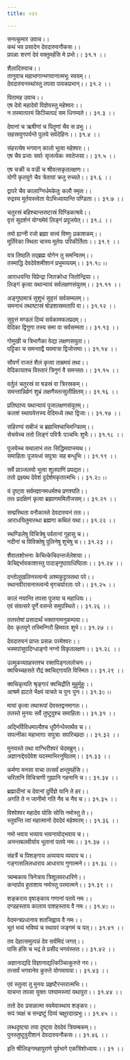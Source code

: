 ```yaml
---
title: ०३२

---
```

सनत्कुमार उवाच।।  
कथं भव प्रसादेन देवदारुवनौकसः।।  
प्रपन्नाः शरणं देवं वक्तुमर्हसि मे प्रभो।। ३१.१ ।।  
  
शैलादिरुवाच।।  
तानुवाच महाभागान्भगवानात्मभूः स्वयम्।।  
देवदारुवनस्थांस्तु तपसा पावकप्रभान्।। ३१.२ ।।  
  
पितामह उवाच।।  
एष देवो महादेवो विज्ञेयस्तु महेश्वरः।।  
न तस्मात्परमं किञ्चित्पदं सम धिगम्यते।। ३१.३ ।।  
  
देवानां च ऋषीणां च पितॄणां चैव स प्रभुः।।  
सहस्रयुगपर्यन्ते पुलये सर्वदेहिनः।। ३१.४ ।।  
  
संहरत्येष भगवान् कालो भूत्वा महेश्वरः।।  
एष चैव प्रजाः सर्वाः सृजत्येकः स्वतेजसा।। ३१.५ ।।  
  
एष चक्री च वज्री च श्रीवत्सकृतलक्षणः।।  
योगी कृतयुगे चैव त्रेतायां क्रतु रुच्यते।। ३१.६ ।।  
  
द्वापरे चैव कालाग्निर्धमकेतुः कलौ स्मृतः।।  
रुद्रस्य मूर्तयस्त्वेता येऽभिध्यायान्ति पण्डिताः।। ३१.७ ।।  
  
चतुरस्रं बहिश्चान्तरष्टास्रं पिण्डिकाश्रये।।  
वृत्तं सुदर्शनं योग्यमेवं लिङ्गं प्रपूजयेत्।। ३१.८ ।।  
  
तमो ह्यग्नी रजो ब्रह्मा सत्त्वं विष्णुः प्रकाशकम्।।  
मूर्तिरेका स्थिता चास्य मूर्तयः परिकीर्तिताः।। ३१.९ ।।  
  
यत्र तिष्ठति तद्ब्रह्म योगेन तु समन्वितम्।।  
तस्माद्धि देवदेवेशमीशानं प्रभुमव्ययम्।। ३१.१೦ ।।  
  
आराधयन्ति विप्रेन्द्रा जितक्रोधा जितोन्द्रियाः।।  
लिङ्गं कृत्वा यथान्यायं सर्वलक्षणसंयुतम्।। ३१.११ ।।  
  
अङ्गुष्ठमात्रं सुशुभं सुवृत्तं सर्वसम्मतम्।।  
समनाभं तथाष्टास्रं षोडशास्रमतापि वा।। ३१.१२ ।।  
  
सुवृत्तं मण्डलं दिव्यं सर्वकामफलप्रदम्।।  
वेदिका द्विगुणा तस्य समा वा सर्वसम्मता।। ३१.१३ ।।  
  
गोमुखी च त्रिभागैका वेद्या लक्षणसयुता।।  
पट्टिका च समन्ताद्वै यवमात्रा द्विजोत्तमाः।। ३१.१४ ।।  
  
सौवर्णं राजतं शैलं कृत्वा ताम्रमयं तथा।।  
वेदिकायाश्च विस्तारं त्रिगुणं वै समन्ततः।। ३१.१५ ।।  
  
वर्तुलं चतुरस्रं वा षडस्रं वा त्रिरस्रकम्।।  
समन्तान्निर्व्रणं शुभ्रं लक्षणैस्तत्सुलीक्षितम्।। ३१.१६ ।।  
  
प्रतिष्ठाप्य यथान्यायं पूजालक्षणसंयुतम्।।  
कलशं स्थापयेत्तस्य वेदिमध्ये तथा द्विजाः।। ३१.१७ ।।  
  
सहिरण्यं सबीजं च ब्रह्मभिश्चाभिमन्त्रितम्।।  
सेचयेच्च ततो लिङ्गं पवित्रैः पञ्चभिः शुभैः।। ३१.१८ ।।  
  
पूजयेच्च यथालाभं ततः सिद्धिमवाप्स्यथ।।  
समाहिताः पूजयध्वं सपुत्राः सह बन्धुभिः।। ३१.१९ ।।  
  
सर्वे प्राञ्जलयो भूत्वा शूलपाणिं प्रपद्यत।।  
ततो द्रक्ष्यथ देवेशं दुर्दर्शमकृतात्मभिः।। ३१.२೦ ।।  
  
यं दृष्ट्वा सर्वमज्ञानमधर्मश्च प्रणश्यति।।  
ततः प्रदक्षिणं कृत्वा ब्रह्माणममितौजसम्।। ३१.२१ ।।  
  
सम्प्रस्थिता वनौकास्ते देवदारुवनं ततः।।  
आराधयितुमारब्धा ब्रह्मणा कथितं यथा।। ३१.२२ ।।  
  
स्थण्डिलेषु विचित्रेषु पर्वतानां गुहासु च।।  
नदीनां च विविक्तेषु पुलिनेषु शुभेषु च।। ३१.२३ ।।  
  
शैवालशोभनाः केचित्केचिदन्तर्जलेशयाः।।  
केचिद्दर्भावकाशास्तु पादाङ्गुष्ठाग्रधिष्ठिताः।। ३१.२४ ।।  
  
दन्तोलूखलिनस्त्वन्ये अश्मकुट्टास्तथा परे।।  
स्थानवीरासनास्त्वन्ये मृगचर्यारताः परे।। ३१.२५ ।।  
  
कालं नयान्ति तपसा पूजया च महाधियः।।  
एवं संवत्सरे पूर्णे वसन्ते समुपस्थिते।। ३१.२६ ।।  
  
ततस्तेषां प्रसादार्थं भक्तानामनुकम्पया।।  
देवः कृतयुगे तस्मिन्गिरौ हिमवतः शुभे।। ३१.२७ ।।  
  
देवदारुवनं प्राप्तः प्रसन्नः परमेश्वरः।।  
भस्मपांसूपदिग्धाङ्गो नग्नो विकृतलक्षणः।। ३१.२८ ।।  
  
उल्मुकव्यग्रहस्तश्च रक्तपिङ्गललोचनः।।  
क्वचिच्चहसते रौद्रं क्वचिद्गायति विस्मितः।। ३१.२९ ।।  
  
क्वचिन्नृत्यति श्रृङ्गारं क्वचिद्रौति मुहुर्मुहुः।।  
आश्रमे ह्यटते भैक्ष्यं याचते च पुनः पुनः।। ३१.३೦ ।।  
  
मायां कृत्वा तथारूपां देवस्तद्वनमागतः।।  
ततस्ते मुनयः सर्वे तुष्टुवुश्च समाहिताः।। ३१.३१ ।।  
  
अद्भिर्विविधमाल्यैश्च धूपैर्गन्धैस्तथैव च।।  
सपत्नीका महाभागाः सपुत्राः सपरिच्छदाः।। ३१.३२ ।।  
  
मुनयस्ते तथा वाग्भिरीश्वरं चेदमब्रुन्।।  
अज्ञानाद्देवदेवेश यदस्माभिरनुष्ठितम्।। ३१.३३ ।।  
  
कर्मणा मनसा वाचा तत्सर्वं क्षन्तुमर्हसि।।  
चरितानि विचित्राणी गुह्यानि गहनानि च।। ३१.३४ ।।  
  
ब्रह्मादीनां च देवानां दुर्विज्ञे यानि ते हर।।  
अगतिं ते न जानीमो गतिं नैव च नैव च।। ३१.३५ ।।  
  
विश्वेश्वर महादेव योसि सोसि नमोस्तु ते।।  
स्तुवन्ति त्वां महात्मानो देवदेवं महेश्वरम्।। ३१.३६ ।।  
  
नमो भवाय भव्याय भावनायोद्भवाय च।।  
अनन्तबलवीर्याय भूतानां पतये नमः।। ३१.३७ ।।  
  
संहर्त्रे च पिशङ्गाय अव्ययाय व्ययाय च।।  
गङ्गासलिलधाराय आधाराय गुणात्मने।। ३१.३८ ।।  
  
त्र्यम्बकाय त्रिनेत्राय त्रिशूलवरधारिणे।।  
कन्दर्पाय हुताशाय नमोस्तु परमात्मने।। ३१.३९ ।।  
  
शङ्कराय वृषाङ्काय गणानां पतये नमः।।  
दण्डहस्ताय कालाय पाशहस्ताय वै नमः।। ३१.४೦ ।।  
  
वेदमन्त्रप्रधानाय शतजिह्वाय वै नमः।।  
भूतं भव्यं भविष्यं च स्थावरं जङ्गमं च यत्।। ३१.४१ ।।  
  
तव देहात्समुत्पन्नं देव सर्वमिदं जगत्।।  
पासि हंसि च भद्रं ते प्रसीद भगवंस्ततः।। ३१.४२ ।।  
  
अज्ञानाद्यदि विज्ञानाद्यत्किञ्चित्कुरुते नरः।।  
तत्सर्वं भगवानेव कुरुते योगमायया।। ३१.४३ ।।  
  
एवं स्तुत्वा तु मुनयः प्रहृष्टैरन्तरात्मभिः।।  
याचन्त तपसा युक्तः पश्यामस्त्वां यथापुरा।। ३१.४४ ।।  
  
ततो देवः प्रसन्नात्मा स्वमेवास्थाय शङ्करः।।  
रूपं त्र्यक्षं च सन्द्रष्टुं दिव्यं चक्षुरदात्प्रभुः।। ३१.४५ ।।  
  
लब्धदृष्ट्या तया दृष्ट्वा देवदेवं त्रियम्बकम्।।  
पुनस्तुष्टुवुरीशानं देवदारुवनौकसः।। ३१.४६ ।।  
  
इति श्रीलिङ्गमहापुराणे पूर्वभागे एकत्रिंशोध्यायः।। ३१ ।।